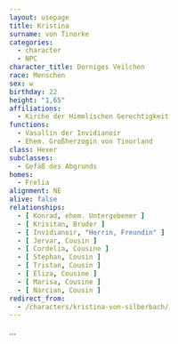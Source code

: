 ```yaml
---
layout: usepage
title: Kristina
surname: von Tinorke
categories:
  - character
  - NPC
character_title: Dorniges Veilchen
race: Menschen
sex: w
birthday: 22
height: "1,65"
affiliations:
  - Kirche der Himmlischen Gerechtigkeit
functions:
  - Vasallin der Invidianoir 
  - Ehem. Großherzogin von Tinorland
class: Hexer
subclasses:
  - Gefäß des Abgrunds
homes:
  - Frelia
alignment: NE
alive: false
relationships:
  - [ Konrad, ehem. Untergebener ]
  - [ Krisitan, Bruder ]
  - [ Invidianoir, "Herrin, Freundin" ]
  - [ Jervar, Cousin ]
  - [ Cordelia, Cousine ]
  - [ Stephan, Cousin ]
  - [ Tristan, Cousin ]
  - [ Eliza, Cousine ]
  - [ Marisa, Cousine ]
  - [ Narcian, Cousin ]
redirect_from:
  - /characters/kristina-von-silberbach/
---
```


...